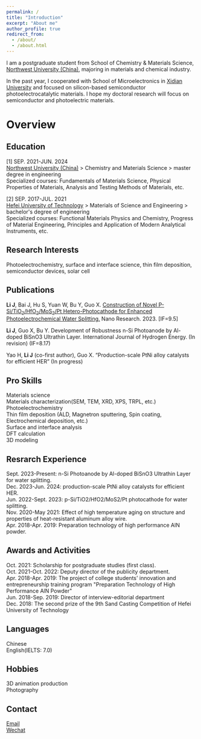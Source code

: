 ```yaml
---
permalink: /
title: "Introduction"
excerpt: "About me"
author_profile: true
redirect_from: 
  - /about/
  - /about.html
---
```


I am a postgraduate student from School of Chemistry & Materials Science, [Northwest University (China)](https://english.nwu.edu.cn/), majoring in materials and chemical industry.

In the past year, I cooperated with School of Microelectronics in [Xidian University](https://en.xidian.edu.cn/) and focused on silicon-based semiconductor photoelectrocatalytic materials. I hope my doctoral research will focus on semiconductor and photoelectric materials.<br>

Overview
======

Education
------
[1] SEP. 2021-JUN. 2024<br>
[Northwest University (China)](https://english.nwu.edu.cn/) > Chemistry and Materials Science > master degree in engineering<br>
Specialized courses: Fundamentals of Materials Science, Physical Properties of Materials, Analysis and Testing Methods of Materials, etc.

[2] SEP. 2017-JUL. 2021<br>
[Hefei University of Technology](https://www.hfut.edu.cn/) > Materials of Science and Engineering > bachelor's degree of engineering<br>
Specialized courses: Functional Materials Physics and Chemistry, Progress of Material Engineering, Principles and Application of Modern Analytical Instruments, etc.

Research Interests
------
Photoelectrochemistry, surface and interface science, thin film deposition, semiconductor devices, solar cell

Publications
------
**Li J**, Bai J, Hu S, Yuan W, Bu Y, Guo X. [Construction of Novel P-Si/TiO<sub>2</sub>/HfO<sub>2</sub>/MoS<sub>2</sub>/Pt Hetero-Photocathode for Enhanced Photoelectrochemical Water Splitting.](https://link.springer.com/article/10.1007/s12274-023-6299-1) Nano Research. 2023. [IF=9.5]<br>

**Li J**, Guo X, Bu Y. Development of Robustness n-Si Photoanode by Al-doped BiSnO3 Ultrathin Layer. International Journal of Hydrogen Energy. (In revision) (IF=8.17)<br>

Yao H, **Li J** (co-first author), Guo X. “Production-scale PtNi alloy catalysts for efficient HER” (In progress)<br>

Pro Skills
------
Materials science<br>
Materials characterization(SEM, TEM, XRD, XPS, TRPL, etc.)<br>
Photoelectrochemistry<br>
Thin film deposition (ALD, Magnetron sputtering, Spin coating, Electrochemical deposition, etc.)<br>
Surface and interface analysis<br>
DFT calculation<br>
3D modeling<br>

Resrarch Experience
------
Sept. 2023-Present: n-Si Photoanode by Al-doped BiSnO3 Ultrathin Layer for water splitting.<br>
Dec. 2023-Jun. 2024: production-scale PtNi alloy catalysts for efficient HER.<br>
Jun. 2022-Sept. 2023: p-Si/TiO2/HfO2/MoS2/Pt photocathode for water splitting.<br>
Nov. 2020-May 2021: Effect of high temperature aging on structure and properties of heat-resistant aluminum alloy wire.<br>
Apr. 2018-Apr. 2019: Preparation technology of high performance AlN powder.<br>

Awards and Activities
------
Oct. 2021: Scholarship for postgraduate studies (first class).<br>
Oct. 2021-Oct. 2022: Deputy director of the publicity department.<br>
Apr. 2018-Apr. 2019: The project of college students' innovation and entrepreneurship training program "Preparation Technology of High Performance AlN Powder"<br>
Jun. 2018-Sep. 2019: Director of interview-editorial department<br>
Dec. 2018: The second prize of the 9th Sand Casting Competition of Hefei University of Technology<br>

Languages
------
Chinese<br>
English(IELTS: 7.0)

Hobbies
------
3D animation production<br>
Photography

Contact
------
[Email](lijiaru@stumail.nwu.edu.cn)<br>
[Wechat](images/Wechat.png)
